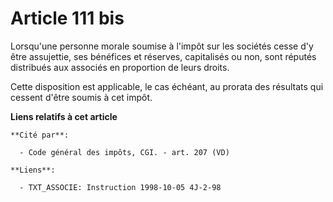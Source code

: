 # Article 111 bis

Lorsqu'une personne morale soumise à l'impôt sur les sociétés cesse d'y être assujettie, ses bénéfices et réserves,
capitalisés ou non, sont réputés distribués aux associés en proportion de leurs droits.

Cette disposition est applicable, le cas échéant, au prorata des résultats qui cessent d'être soumis à cet impôt.

**Liens relatifs à cet article**

	**Cité par**:

	  - Code général des impôts, CGI. - art. 207 (VD)

	**Liens**:

	  - TXT_ASSOCIE: Instruction 1998-10-05 4J-2-98

